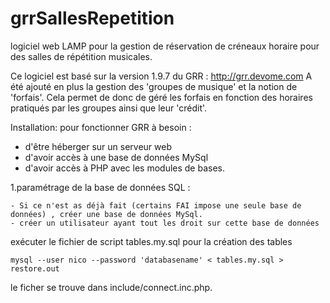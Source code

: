 # grrSallesRepetition
logiciel web LAMP pour la gestion de réservation de créneaux horaire pour des salles de répétition musicales.

Ce logiciel est basé sur la version 1.9.7 du GRR : http://grr.devome.com
A été ajouté en plus la gestion des 'groupes de musique' et la notion de 'forfais'. Cela permet de donc de géré les forfais en fonction des horaires pratiqués par les groupes ainsi que leur 'crédit'.


Installation:
pour fonctionner GRR à besoin :
 - d'être héberger sur un serveur web
 - d'avoir accès à une base de données MySql
 - d'avoir accès à PHP avec les modules de bases.


1.paramétrage de la base de données SQL :

	- Si ce n'est as déjà fait (certains FAI impose une seule base de données) , créer une base de données MySql.
	- créer un utilisateur ayant tout les droit sur cette base de données
	
exécuter le fichier de script tables.my.sql pour la création des tables

	mysql --user nico --password 'databasename' < tables.my.sql > restore.out


le ficher se trouve dans include/connect.inc.php.


